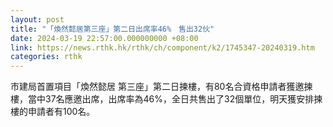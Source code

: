 ```yaml
---
layout: post
title: "「煥然懿居第三座」第二日出席率46%　售出32伙"
date: 2024-03-19 22:57:00.000000000 +08:00
link: https://news.rthk.hk/rthk/ch/component/k2/1745347-20240319.htm
categories: rthk
---
```


市建局首置項目「煥然懿居 第三座」第二日揀樓，有80名合資格申請者獲邀揀樓，當中37名應邀出席，出席率為46%，全日共售出了32個單位，明天獲安排揀樓的申請者有100名。
